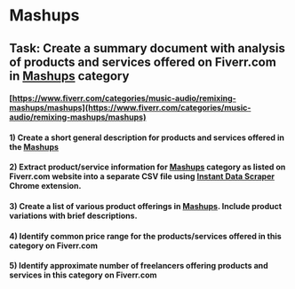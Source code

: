 # Mashups
## Task: Create a summary document with analysis of products and services offered on Fiverr.com in [Mashups](https://www.fiverr.com/categories/music-audio/remixing-mashups/mashups) category
#### [https://www.fiverr.com/categories/music-audio/remixing-mashups/mashups](https://www.fiverr.com/categories/music-audio/remixing-mashups/mashups)
#### 1) Create a short general description for products and services offered in the [Mashups](https://www.fiverr.com/categories/music-audio/remixing-mashups/mashups)
#### 2) Extract product/service information for [Mashups](https://www.fiverr.com/categories/music-audio/remixing-mashups/mashups) category as listed on Fiverr.com website into a separate CSV file using [Instant Data Scraper](https://chrome.google.com/webstore/detail/instant-data-scraper/ofaokhiedipichpaobibbnahnkdoiiah) Chrome extension.
#### 3) Create a list of various product offerings in [Mashups](https://www.fiverr.com/categories/music-audio/remixing-mashups/mashups). Include product variations with brief descriptions.
#### 4) Identify common price range for the products/services offered in this category on Fiverr.com
#### 5) Identify approximate number of freelancers offering products and services in this category on Fiverr.com
